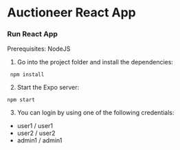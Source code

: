 # Auctioneer React App

### Run React App

Prerequisites: NodeJS

1. Go into the project folder and install the dependencies:

```
 npm install
```

2. Start the Expo server:

```
npm start
```

3. You can login by using one of the following credentials:

- user1 / user1
- user2 / user2
- admin1 / admin1
